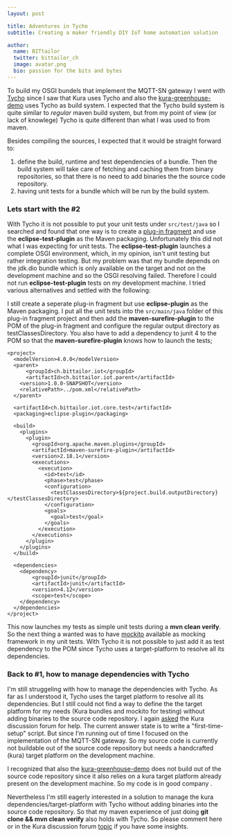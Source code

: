 ```yaml
---
layout: post

title: Adventures in Tycho
subtitle: Creating a maker friendly DIY IoT home automation solution

author:
  name: BITtailor
  twitter: bittailor_ch
  image: avatar.png
  bio: passion for the bits and bytes
---
```

[Kura]: https://eclipse.org/kura/
[Hello World Example]: http://eclipse.github.io/kura/doc/hello-example.html
[Getting Started]: http://eclipse.github.io/kura/doc/kura-setup.html
[RPi]: http://www.raspberrypi.org/
[Raspberry Pi Quick Start]: http://eclipse.github.io/kura/doc/raspberry-pi-quick-start.html
[nRF24]: https://www.nordicsemi.com/eng/Products/2.4GHz-RF/nRF24L01P
[Tycho]: https://eclipse.org/tycho/
[OSGI]: http://www.osgi.org/Main/HomePage
[Java]: http://www.oracle.com/technetwork/java/index.html
[Maven]: http://maven.apache.org/
[Continuous Integration]: http://www.martinfowler.com/articles/continuousIntegration.html
[mockito]: http://mockito.org/

To build my OSGI bundels that implement the MQTT-SN gateway I went with [Tycho][Tycho] since I saw that Kura uses Tycho and also the [kura-greenhouse-demo](https://github.com/kartben/kura-greenhouse-demo) uses Tycho as build system. I expected that the Tycho build system is quite similar to *regular* maven build system, but from my point of view (or lack of knowlege) Tycho is quite different than what I was used to from maven.

<!-- more -->
Besides compiling the sources, I expected that it would be straight forward to:

1. define the build, runtime and test dependencies of a bundle. Then the build system will take care of fetching and caching them from binary repositories, so that there is no need to add binaries the the source code repository.
2. having unit tests for a bundle which will be run by the build system.

### Lets start with the **#2**
With Tycho it is not possible to put your unit tests under <small><tt>src/test/java</tt></small> so I searched and found that one way is to create a [plug-in fragment](http://www.vogella.com/tutorials/EclipseFragmentProject/article.html) and use the **eclipse-test-plugin** as the Maven packaging. Unfortunately this did not what I was expecting for unit tests. The **eclipse-test-plugin** launches a complete OSGI environment, which, in my opinion, isn't unit testing but rather integration testing. But my problem was that my bundle depends on the jdk.dio bundle which is only available on the target and not on the development machine and so the OSGI resolving failed. Therefore I could not run **eclipse-test-plugin** tests on my development machine. I tried various alternatives and settled with the following:

I still create a seperate plug-in fragment but use **eclipse-plugin** as the Maven packaging. I put all the unit tests into the <small><tt>src/main/java</tt></small> folder of this plug-in fragment project and then add the **maven-surefire-plugin** to the POM of the plug-in fragment and configure the regular output directory as testClassesDirectory. You also have to add a dependency to junit 4 to the POM so that the **maven-surefire-plugin** knows how to launch the tests;

```markup
<project>
  <modelVersion>4.0.0</modelVersion>
  <parent>
	  <groupId>ch.bittailor.iot</groupId>
 	  <artifactId>ch.bittailor.iot.parent</artifactId>
  	<version>1.0.0-SNAPSHOT</version>
    <relativePath>../pom.xml</relativePath>
  </parent>

  <artifactId>ch.bittailor.iot.core.test</artifactId>
  <packaging>eclipse-plugin</packaging>

  <build>
    <plugins>
      <plugin>
        <groupId>org.apache.maven.plugins</groupId>
        <artifactId>maven-surefire-plugin</artifactId>
        <version>2.18.1</version>
        <executions>
          <execution>
            <id>test</id>
            <phase>test</phase>
            <configuration>
              <testClassesDirectory>${project.build.outputDirectory}</testClassesDirectory>
            </configuration>
            <goals>
              <goal>test</goal>
            </goals>
          </execution>
        </executions>
      </plugin>
    </plugins>
  </build>

  <dependencies>
  	<dependency>
  		<groupId>junit</groupId>
  		<artifactId>junit</artifactId>
  		<version>4.12</version>
  		<scope>test</scope>
  	</dependency>
  </dependencies>
</project>
```  

This now launches my tests as simple unit tests during a **mvn clean verify**. So the next thing a wanted was to have [mockito][mockito] available as mocking framework in my unit tests. With Tycho it is not possible to just add it as test dependency to the POM since Tycho uses a target-platform to resolve all its dependencies.

### Back to **#1**, how to manage dependencies with Tycho
I'm still struggeling with how to manage the dependencies with Tycho. As far as I understood it, Tycho uses the target platform to resolve all its dependencies. But I still could not find a way to define the the target platform for my needs (Kura bundles and mockito for testing) without adding binaries to the source code repository. I again [asked](https://www.eclipse.org/forums/index.php/t/1028830/) the Kura discussion forum for help. The current answer state is to write a "first-time-setup" script. But since I'm running out of time I focused on the implementation of the MQTT-SN gateway. So my source code is currently not buildable out of the source code repository but needs a handcrafted (kura) target platform on the development machine.

I recognized that also the [kura-greenhouse-demo](https://github.com/kartben/kura-greenhouse-demo) does not build out of the source code repository since it also relies on a kura target platform already present on the development machine. So my code is in good company <i class="fa fa-smile-o"></i>.

Nevertheless I'm still eagerly interested in a solution to manage the kura dependencies/target-platform with Tycho without adding binaries into the source code repository. So that my maven experience of just doing **git clone && mvn clean verify** also holds with Tycho. So please comment here or in the Kura discussion forum [topic](https://www.eclipse.org/forums/index.php/t/1028830/) if you have some insights.

